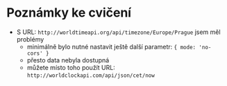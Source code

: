 # Poznámky ke cvičení

- S URL: `http://worldtimeapi.org/api/timezone/Europe/Prague` jsem měl problémy
  - minimálně bylo nutné nastavit ještě další parametr: `{ mode: 'no-cors' }`
  - přesto data nebyla dostupná
  - můžete místo toho použít URL: `http://worldclockapi.com/api/json/cet/now`
